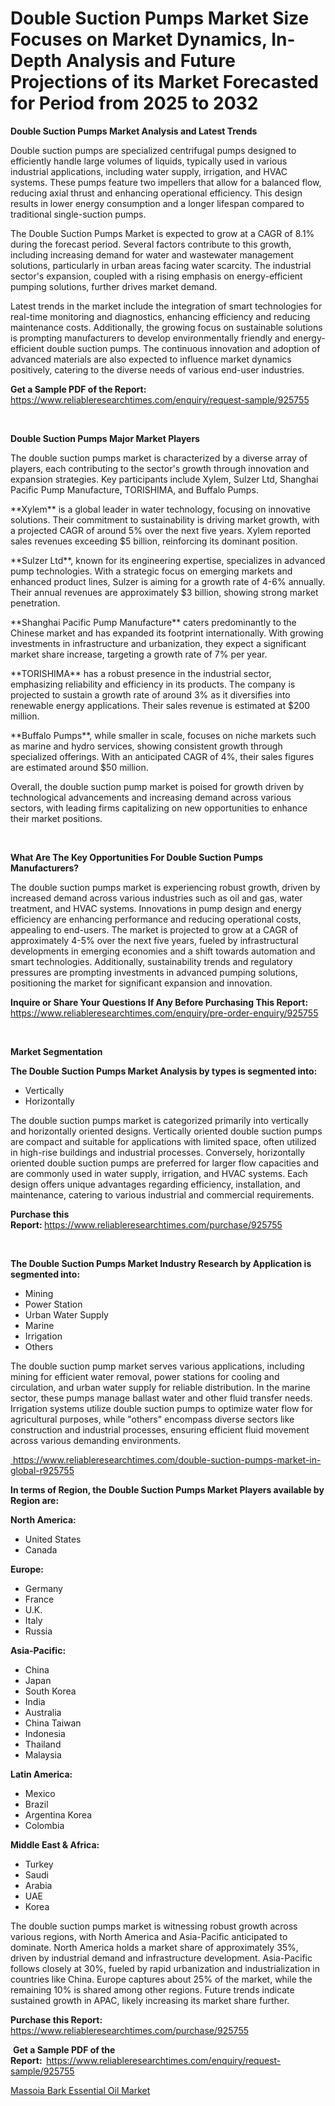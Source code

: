 <p><h1>Double Suction Pumps Market Size Focuses on Market Dynamics, In-Depth Analysis and Future Projections of its Market Forecasted for Period from 2025 to 2032</h1></p><p><strong>Double Suction Pumps Market Analysis and Latest Trends</strong></p>
<p><p>Double suction pumps are specialized centrifugal pumps designed to efficiently handle large volumes of liquids, typically used in various industrial applications, including water supply, irrigation, and HVAC systems. These pumps feature two impellers that allow for a balanced flow, reducing axial thrust and enhancing operational efficiency. This design results in lower energy consumption and a longer lifespan compared to traditional single-suction pumps.</p><p>The Double Suction Pumps Market is expected to grow at a CAGR of 8.1% during the forecast period. Several factors contribute to this growth, including increasing demand for water and wastewater management solutions, particularly in urban areas facing water scarcity. The industrial sector's expansion, coupled with a rising emphasis on energy-efficient pumping solutions, further drives market demand.</p><p>Latest trends in the market include the integration of smart technologies for real-time monitoring and diagnostics, enhancing efficiency and reducing maintenance costs. Additionally, the growing focus on sustainable solutions is prompting manufacturers to develop environmentally friendly and energy-efficient double suction pumps. The continuous innovation and adoption of advanced materials are also expected to influence market dynamics positively, catering to the diverse needs of various end-user industries.</p></p>
<p><strong>Get a Sample PDF of the Report:&nbsp;</strong> <a href="https://www.reliableresearchtimes.com/enquiry/request-sample/925755?utm_campaign=2325&utm_medium=2&utm_source=Github&utm_content=ia&utm_term=18022025&utm_id=double-suction-pumps">https://www.reliableresearchtimes.com/enquiry/request-sample/925755</a></p>
<p>&nbsp;</p>
<p><strong>Double Suction Pumps Major Market Players</strong></p>
<p><p>The double suction pumps market is characterized by a diverse array of players, each contributing to the sector's growth through innovation and expansion strategies. Key participants include Xylem, Sulzer Ltd, Shanghai Pacific Pump Manufacture, TORISHIMA, and Buffalo Pumps.</p><p>**Xylem** is a global leader in water technology, focusing on innovative solutions. Their commitment to sustainability is driving market growth, with a projected CAGR of around 5% over the next five years. Xylem reported sales revenues exceeding $5 billion, reinforcing its dominant position.</p><p>**Sulzer Ltd**, known for its engineering expertise, specializes in advanced pump technologies. With a strategic focus on emerging markets and enhanced product lines, Sulzer is aiming for a growth rate of 4-6% annually. Their annual revenues are approximately $3 billion, showing strong market penetration.</p><p>**Shanghai Pacific Pump Manufacture** caters predominantly to the Chinese market and has expanded its footprint internationally. With growing investments in infrastructure and urbanization, they expect a significant market share increase, targeting a growth rate of 7% per year.</p><p>**TORISHIMA** has a robust presence in the industrial sector, emphasizing reliability and efficiency in its products. The company is projected to sustain a growth rate of around 3% as it diversifies into renewable energy applications. Their sales revenue is estimated at $200 million.</p><p>**Buffalo Pumps**, while smaller in scale, focuses on niche markets such as marine and hydro services, showing consistent growth through specialized offerings. With an anticipated CAGR of 4%, their sales figures are estimated around $50 million.</p><p>Overall, the double suction pump market is poised for growth driven by technological advancements and increasing demand across various sectors, with leading firms capitalizing on new opportunities to enhance their market positions.</p></p>
<p>&nbsp;</p>
<p><strong>What Are The Key Opportunities For Double Suction Pumps Manufacturers?</strong></p>
<p><p>The double suction pumps market is experiencing robust growth, driven by increased demand across various industries such as oil and gas, water treatment, and HVAC systems. Innovations in pump design and energy efficiency are enhancing performance and reducing operational costs, appealing to end-users. The market is projected to grow at a CAGR of approximately 4-5% over the next five years, fueled by infrastructural developments in emerging economies and a shift towards automation and smart technologies. Additionally, sustainability trends and regulatory pressures are prompting investments in advanced pumping solutions, positioning the market for significant expansion and innovation.</p></p>
<p><strong>Inquire or Share Your Questions If Any Before Purchasing This Report:</strong> <a href="https://www.reliableresearchtimes.com/enquiry/pre-order-enquiry/925755?utm_campaign=2325&utm_medium=2&utm_source=Github&utm_content=ia&utm_term=18022025&utm_id=double-suction-pumps">https://www.reliableresearchtimes.com/enquiry/pre-order-enquiry/925755</a></p>
<p>&nbsp;</p>
<p><strong>Market Segmentation</strong></p>
<p><strong>The Double Suction Pumps Market Analysis by types is segmented into:</strong></p>
<p><ul><li>Vertically</li><li>Horizontally</li></ul></p>
<p><p>The double suction pumps market is categorized primarily into vertically and horizontally oriented designs. Vertically oriented double suction pumps are compact and suitable for applications with limited space, often utilized in high-rise buildings and industrial processes. Conversely, horizontally oriented double suction pumps are preferred for larger flow capacities and are commonly used in water supply, irrigation, and HVAC systems. Each design offers unique advantages regarding efficiency, installation, and maintenance, catering to various industrial and commercial requirements.</p></p>
<p><strong>Purchase this Report:&nbsp;</strong><a href="https://www.reliableresearchtimes.com/purchase/925755?utm_campaign=2325&utm_medium=2&utm_source=Github&utm_content=ia&utm_term=18022025&utm_id=double-suction-pumps">https://www.reliableresearchtimes.com/purchase/925755</a></p>
<p>&nbsp;</p>
<p><strong>The Double Suction Pumps Market Industry Research by Application is segmented into:</strong></p>
<p><ul><li>Mining</li><li>Power Station</li><li>Urban Water Supply</li><li>Marine</li><li>Irrigation</li><li>Others</li></ul></p>
<p><p>The double suction pump market serves various applications, including mining for efficient water removal, power stations for cooling and circulation, and urban water supply for reliable distribution. In the marine sector, these pumps manage ballast water and other fluid transfer needs. Irrigation systems utilize double suction pumps to optimize water flow for agricultural purposes, while "others" encompass diverse sectors like construction and industrial processes, ensuring efficient fluid movement across various demanding environments.</p></p>
<p><a href="https://www.reliableresearchtimes.com/double-suction-pumps-market-in-global-r925755?utm_campaign=2325&utm_medium=2&utm_source=Github&utm_content=ia&utm_term=18022025&utm_id=double-suction-pumps">&nbsp;https://www.reliableresearchtimes.com/double-suction-pumps-market-in-global-r925755</a></p>
<p><strong>In terms of Region, the Double Suction Pumps Market Players available by Region are:</strong></p>
<p>
    <p> <strong> North America: </strong>
        <ul>
            <li>United States</li>
            <li>Canada</li>
        </ul>
        </p> 
    <p> <strong> Europe: </strong>
        <ul>
            <li>Germany</li>
            <li>France</li>
            <li>U.K.</li>
            <li>Italy</li>
            <li>Russia</li>
        </ul>
        </p> 
    <p> <strong> Asia-Pacific: </strong>
        <ul>
            <li>China</li>
            <li>Japan</li>
            <li>South Korea</li>
            <li>India</li>
            <li>Australia</li>
            <li>China Taiwan</li>
            <li>Indonesia</li>
            <li>Thailand</li>
            <li>Malaysia</li>
        </ul>
        </p> 
    <p> <strong> Latin America: </strong>
        <ul>
            <li>Mexico</li>
            <li>Brazil</li>
            <li>Argentina Korea</li>
            <li>Colombia</li>
        </ul>
        </p> 
    <p> <strong> Middle East & Africa: </strong>
        <ul>
            <li>Turkey</li>
            <li>Saudi</li>
            <li>Arabia</li>
            <li>UAE</li>
            <li>Korea</li>
        </ul>
    </p>
    </p>
<p><p>The double suction pumps market is witnessing robust growth across various regions, with North America and Asia-Pacific anticipated to dominate. North America holds a market share of approximately 35%, driven by industrial demand and infrastructure development. Asia-Pacific follows closely at 30%, fueled by rapid urbanization and industrialization in countries like China. Europe captures about 25% of the market, while the remaining 10% is shared among other regions. Future trends indicate sustained growth in APAC, likely increasing its market share further.</p></p>
<p><strong>Purchase this Report: </strong><a href="https://www.reliableresearchtimes.com/purchase/925755?utm_campaign=2325&utm_medium=2&utm_source=Github&utm_content=ia&utm_term=18022025&utm_id=double-suction-pumps">https://www.reliableresearchtimes.com/purchase/925755</a></p>
<p>&nbsp;<strong>Get a Sample PDF of the Report:&nbsp;&nbsp;</strong><a href="https://www.reliableresearchtimes.com/enquiry/request-sample/925755?utm_campaign=2325&utm_medium=2&utm_source=Github&utm_content=ia&utm_term=18022025&utm_id=double-suction-pumps">https://www.reliableresearchtimes.com/enquiry/request-sample/925755</a></p>
<p><strong></strong></p>
<p><p><a href="https://github.com/tamiaknaub6/Market-Research-Report-List-1/blob/main/massoia-bark-essential-oil-market.md?utm_campaign=2325&utm_medium=2&utm_source=Github&utm_content=ia&utm_term=18022025&utm_id=double-suction-pumps">Massoia Bark Essential Oil Market</a></p></p>